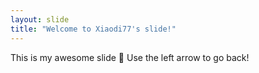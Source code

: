 ```yaml
---
layout: slide
title: "Welcome to Xiaodi77's slide!"
---
```

This is my awesome slide :tada:
Use the left arrow to go back!
